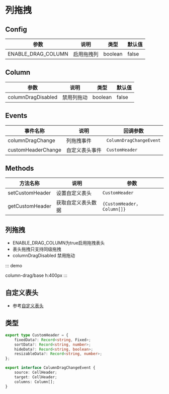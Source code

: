 # 列拖拽

## Config

| 参数               | 说明       | 类型    | 默认值 |
| ------------------ | ---------- | ------- | ------ |
| ENABLE_DRAG_COLUMN | 启用拖拽列 | boolean | false  |

## Column

| 参数               | 说明       | 类型    | 默认值 |
| ------------------ | ---------- | ------- | ------ |
| columnDragDisabled | 禁用列拖动 | boolean | false  |

## Events

| 事件名称           | 说明           | 回调参数                |
| ------------------ | -------------- | ----------------------- |
| columnDragChange   | 列拖拽事件     | `ColumnDragChangeEvent` |
| customHeaderChange | 自定义表头事件 | `CustomHeader`          |

## Methods

| 方法名称        | 说明               | 参数                       |
| --------------- | ------------------ | -------------------------- |
| setCustomHeader | 设置自定义表头     | `CustomHeader`             |
| getCustomHeader | 获取自定义表头数据 | `{CustomHeader，Column[]}` |

## 列拖拽

- ENABLE_DRAG_COLUMN为true启用拖拽表头
- 表头拖拽只支持同级拖拽
- columnDragDisabled 禁用拖动

::: demo

column-drag/base
h:400px
:::

## 自定义表头
- 参考[自定义表头](/zh/table/custom-header)

## 类型

``` ts
export type CustomHeader = {
    fixedData?: Record<string, Fixed>;
    sortData?: Record<string, number>;
    hideData?: Record<string, boolean>;
    resizableData?: Record<string, number>;
};

export interface ColumnDragChangeEvent {
    source: CellHeader;
    target: CellHeader;
    columns: Column[];
}
```